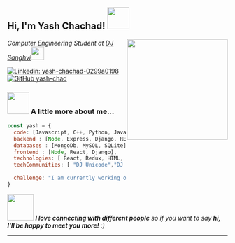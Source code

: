 <h2> Hi, I'm Yash Chachad! <img src="https://media.giphy.com/media/mGcNjsfWAjY5AEZNw6/giphy.gif" width="50"></h2>
<img align='right' src="https://media.giphy.com/media/ieyl9zmCjO4b4t6qoY/giphy.gif" width="230">
<p><em>Computer Engineering Student at <a href="http://www.djsce.ac.in/">DJ Sanghvi</a><img src="https://media.giphy.com/media/fYSnHlufseco8Fh93Z/giphy.gif" width="30">
</em></p>


[![Linkedin: yash-chachad-0299a0198 ](https://img.shields.io/badge/-YashChachad-blue?style=flat-square&logo=Linkedin&logoColor=white&link=https://www.linkedin.com/in/yash-chachad-0299a0198/)](https://www.linkedin.com/in/yash-chachad-0299a0198//)
[![GitHub yash-chad](https://img.shields.io/github/followers/yash-chad?label=follow&style=social)](https://github.com/yash-chad)


### <img src="https://media.giphy.com/media/VgCDAzcKvsR6OM0uWg/giphy.gif" width="50"> A little more about me...  

```javascript
const yash = {
  code: [Javascript, C++, Python, Java],
  backend : [Node, Express, Django, REST, SocketIO ],
  databases : [MongoDb, MySQL, SQLite],
  frontend : [Node, React, Django],
  technologies: [ React, Redux, HTML, CSS,Bootstrap, Material-ui ],
  techCommunities: [ "DJ Unicode","DJ Codestars"],
  
  challenge: "I am currently working on my problem solving and algorithmic skills!"
}
```

<img src="https://media.giphy.com/media/LnQjpWaON8nhr21vNW/giphy.gif" width="60"> <em><b>I love connecting with different people</b> so if you want to say <b>hi, I'll be happy to meet you more!</b> :)</em>

---
